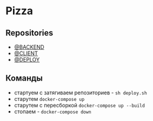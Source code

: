 # Pizza

## Repositories
- [@BACKEND](https://github.com/RASEM0N/Pizza-Backend)
- [@CLIENT](https://github.com/RASEM0N/Pizza-Client)
- [@DEPLOY](https://github.com/RASEM0N/Pizza-Deploy)

## Команды
- стартуем с затягиваем репозиториев - `sh deploy.sh`
- старутем `docker-compose up`
- старутем с пересборкой `docker-compose up --build`
- стопаем - `docker-compose down`